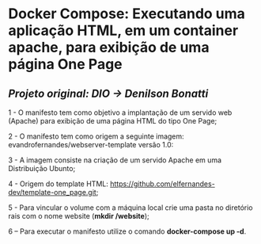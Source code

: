 # Docker Compose: Executando uma aplicação HTML, em um container apache, para exibição de uma página One Page


## _Projeto original: DIO -> Denilson Bonatti_

1 - O manifesto tem como objetivo a implantação de um servido web (Apache) para exibição de uma página HTML do tipo One Page;

2 - O manifesto tem como origem a seguinte imagem: evandrofernandes/webserver-template versão 1.0:

3 - A imagem consiste na criação de um servido Apache em uma Distribuição Ubunto;

4 - Origem do template HTML: https://github.com/elfernandes-dev/template-one_page.git;

5 - Para vincular o volume com a máquina local crie uma pasta no diretório rais com o nome website (**mkdir /website**);

6 – Para executar o manifesto utilize o comando **docker-compose up -d**.
